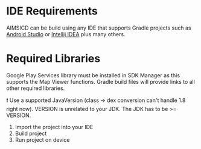 # IDE Requirements
AIMSICD can be build using any IDE that supports Gradle projects such as [Android Studio](http://developer.android.com/sdk/installing/studio.html) or [Intellij IDEA](http://www.jetbrains.com/idea/) plus many others.

# Required Libraries
Google Play Services library must be installed in SDK Manager as this supports the Map Viewer functions. Gradle build files will provide links to all other required libraries.

:exclamation: Use a supported JavaVersion (class -> dex conversion can't handle 1.8 right now). VERSION is unrelated to your JDK. The JDK has to be >= VERSION.

1. Import the project into your IDE
2. Build project 
3. Run project on device

